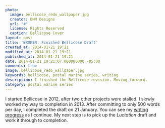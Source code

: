 ```yaml
---
photo:
  image: bellicose_redo_wallpaper.jpg
  creator: DHM Designs
  url: "#"
  license: Rights Reserved
  caption: Bellicose Cover
layout: post
title: 'BROKEN: Finished Bellicose Draft'
created_at: 2014-01-21 19:21
modified_at: 2014-01-21 19:21
published_at: 2014-01-21 19:21
date: 2014-01-21 19:21:07.000000000 -05:00
comments: true
image: bellicose_redo_wallpaper.jpg
keywords: bellicose, postal marine series, writing
description: I finished the Bellicose revision. Moving forward.
category: postal marine series
---
```


I started Bellicose in 2012, after two other projects were stalled. I slowly worked my way to completion in 2013. After committing to only 500 words per day, I completed the draft on 21 January. You can see my [writing progress](/writing-progress-2014) as I continue. My next step is to pick up the *Luctation* draft and work it through to completion.

<!-- more -->